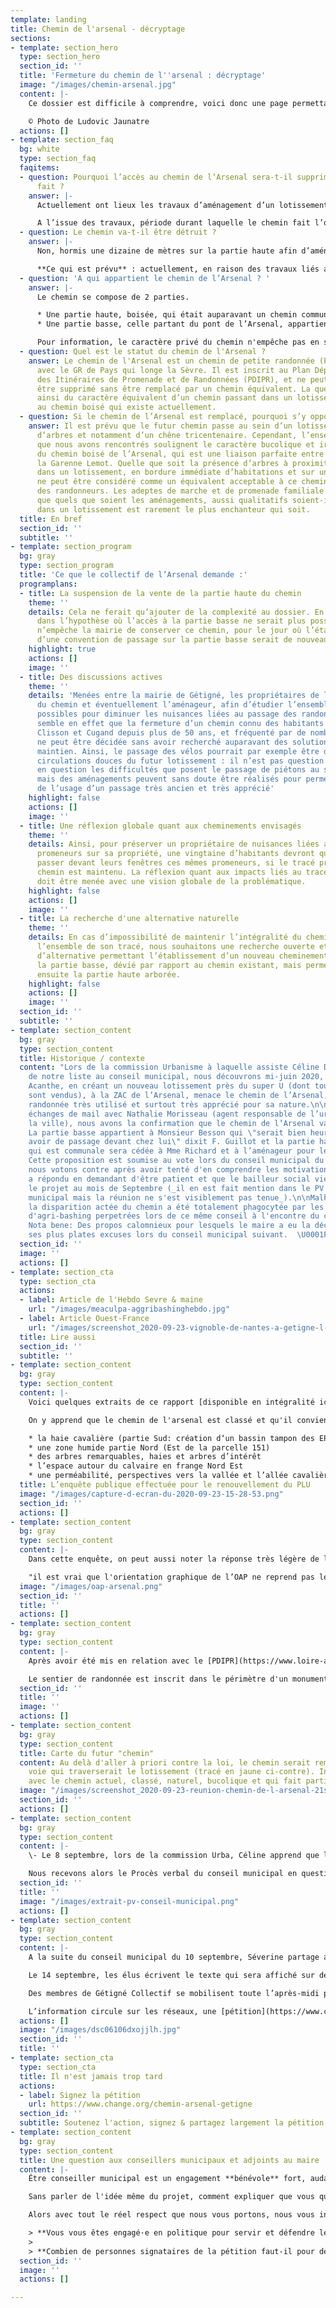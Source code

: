 ```yaml
---
template: landing
title: Chemin de l'arsenal - décryptage
sections:
- template: section_hero
  type: section_hero
  section_id: ''
  title: 'Fermeture du chemin de l''arsenal : décryptage'
  image: "/images/chemin-arsenal.jpg"
  content: |-
    Ce dossier est difficile à comprendre, voici donc une page permettant d'y voir plus clair et de partager en toute transparence le niveau d'information et de compréhension que nous avons du sujet. N'hésitez pas à nous contacter s'il persiste des zones d'ombre ou que vous avez des réponses ou détails à apporter.

    © Photo de Ludovic Jaunatre
  actions: []
- template: section_faq
  bg: white
  type: section_faq
  faqitems:
  - question: Pourquoi l’accès au chemin de l’Arsenal sera-t-il supprimé si rien n’est
      fait ?
    answer: |-
      Actuellement ont lieux les travaux d’aménagement d’un lotissement, à proximité du chemin existant. Dans le cadre des négociations et discussions liées à ce projet, il a été prévu de vendre à l’euro symbolique la partie communale du chemin à la fois à l’aménageur et aux propriétaires riverains, mais également de rendre la partie basse du chemin à l’usage privé de son propriétaire.

      A l’issue des travaux, période durant laquelle le chemin fait l’objet d’une déviation, celui-ci ne sera donc plus accessible aux promeneurs.
  - question: Le chemin va-t-il être détruit ?
    answer: |-
      Non, hormis une dizaine de mètres sur la partie haute afin d’aménager l’entrée du lotissement, aucune destruction du chemin n’est prévue à ce stade. La fermeture de l’accès à celui-ci est cependant prévue.

      **Ce qui est prévu** : actuellement, en raison des travaux liés au futur lotissement de l’Arsenal, le chemin est dévié par la route de l’Arsenal (qui monte à droite à la sortie du pont), puis passe par la zone commerciale de Toutes Joies, pour revenir ensuite vers la Garenne Lemot. A la fin des travaux, la mairie de Gétigné et l’aménageur prévoient, à ce stade, de faire passer le futur chemin au milieu du lotissement, qui abritera également une circulation douce en lien avec le Plan vélo départemental.
  - question: 'A qui appartient le chemin de l’Arsenal ? '
    answer: |-
      Le chemin se compose de 2 parties.

      * Une partie haute, boisée, qui était auparavant un chemin communal, appartenant à la mairie. Cette parcelle a fait l’objet d’une délibération du Conseil Municipal de Gétigné du 28 juin 2020, qui en a autorisé la vente, malgré l’opposition des 6 élus de Gétigné Collectif. La vente a été autorisée pour 50 m2 au promoteur Acanthe, afin de réaliser l’entrée du lotissement, et pour 289 m2 aux riverains de la partie haute du chemin.
      * Une partie basse, celle partant du pont de l’Arsenal, appartient à un propriétaire privé. Aucune convention de passage n'existe actuellement, mais un passage de fait des promeneurs existe depuis plus de cinquante ans.

      Pour information, le caractère privé du chemin n'empêche pas en soi d'établir un droit de passage : ainsi, la totalité des berges de la Sèvre appartient à des propriétaires privés, pour autant ces berges sont souvent accessibles aux promeneurs.
  - question: Quel est le statut du chemin de l'Arsenal ?
    answer: Le chemin de l'Arsenal est un chemin de petite randonnée (PR), de liaison
      avec le GR de Pays qui longe la Sèvre. Il est inscrit au Plan Départemental
      des Itinéraires de Promenade et de Randonnées (PDIPR), et ne peut à ce titre
      être supprimé sans être remplacé par un chemin équivalent. La question se pose
      ainsi du caractère équivalent d’un chemin passant dans un lotissement, par rapport
      au chemin boisé qui existe actuellement.
  - question: Si le chemin de l’Arsenal est remplacé, pourquoi s’y opposer ?
    answer: Il est prévu que le futur chemin passe au sein d’un lotissement, à proximité
      d’arbres et notamment d’un chêne tricentenaire. Cependant, l’ensemble des promeneurs
      que nous avons rencontrés soulignent le caractère bucolique et irremplaçable
      du chemin boisé de l’Arsenal, qui est une liaison parfaite entre la Sèvre et
      la Garenne Lemot. Quelle que soit la présence d’arbres à proximité, un passage
      dans un lotissement, en bordure immédiate d’habitations et sur un terrain bitumé,
      ne peut être considéré comme un équivalent acceptable à ce chemin si apprécié
      des randonneurs. Les adeptes de marche et de promenade familiale savent bien
      que quels que soient les aménagements, aussi qualitatifs soient-ils, un passage
      dans un lotissement est rarement le plus enchanteur qui soit.
  title: En bref
  section_id: ''
  subtitle: ''
- template: section_program
  bg: gray
  type: section_program
  title: 'Ce que le collectif de l’Arsenal demande :'
  programplans:
  - title: La suspension de la vente de la partie haute du chemin
    theme: ''
    details: Cela ne ferait qu’ajouter de la complexité au dossier. En effet, même
      dans l’hypothèse où l’accès à la partie basse ne serait plus possible, rien
      n’empêche la mairie de conserver ce chemin, pour le jour où l’établissement
      d’une convention de passage sur la partie basse serait de nouveau envisageable.
    highlight: true
    actions: []
    image: ''
  - title: Des discussions actives
    theme: ''
    details: 'Menées entre la mairie de Gétigné, les propriétaires de la partie basse
      du chemin et éventuellement l’aménageur, afin d’étudier l’ensemble des solutions
      possibles pour diminuer les nuisances liées au passage des randonneurs. Il nous
      semble en effet que la fermeture d’un chemin connu des habitants de Gétigné,
      Clisson et Cugand depuis plus de 50 ans, et fréquenté par de nombreuses familles,
      ne peut être décidée sans avoir recherché auparavant des solutions pour son
      maintien. Ainsi, le passage des vélos pourrait par exemple être dévié par les
      circulations douces du futur lotissement : il n’est pas question de remettre
      en question les difficultés que posent le passage de piétons au sein d’une propriété,
      mais des aménagements peuvent sans doute être réalisés pour permettre le maintien
      de l’usage d’un passage très ancien et très apprécié'
    highlight: false
    actions: []
    image: ''
  - title: Une réflexion globale quant aux cheminements envisagés
    theme: ''
    details: Ainsi, pour préserver un propriétaire de nuisances liées au passage de
      promeneurs sur sa propriété, une vingtaine d’habitants devront quant à eux voir
      passer devant leurs fenêtres ces mêmes promeneurs, si le tracé prévu du futur
      chemin est maintenu. La réflexion quant aux impacts liés au tracé du chemin
      doit être menée avec une vision globale de la problématique.
    highlight: false
    actions: []
    image: ''
  - title: La recherche d'une alternative naturelle
    theme: ''
    details: En cas d’impossibilité de maintenir l’intégralité du chemin actuel sur
      l’ensemble de son tracé, nous souhaitons une recherche ouverte et inclusive
      d’alternative permettant l’établissement d’un nouveau cheminement naturel sur
      la partie basse, dévié par rapport au chemin existant, mais permettant de rejoindre
      ensuite la partie haute arborée.
    highlight: false
    actions: []
    image: ''
  section_id: ''
  subtitle: ''
- template: section_content
  bg: gray
  type: section_content
  title: Historique / contexte
  content: "Lors de la commission Urbanisme à laquelle assiste Céline David, élue
    de notre liste au conseil municipal, nous découvrons mi-juin 2020, que l’aménageur
    Acanthe, en créant un nouveau lotissement près du super U (dont tous les lots
    sont vendus), à la ZAC de l’Arsenal, menace le chemin de l’Arsenal, chemin de
    randonnée très utilisé et surtout très apprécié pour sa nature.\n\nAprès quelques
    échanges de mail avec Nathalie Morisseau (agent responsable de l’urbanisme de
    la ville), nous avons la confirmation que le chemin de l’Arsenal va disparaître.
    La partie basse appartient à Monsieur Besson qui \"serait bien heureux de ne plus
    avoir de passage devant chez lui\" dixit F. Guillot et la partie haute du chemin
    qui est communale sera cédée à Mme Richard et à l’aménageur pour les travaux.
    Cette proposition est soumise au vote lors du conseil municipal du 25 juin où
    nous votons contre après avoir tenté d'en comprendre les motivations et F. Guillot
    a répondu en demandant d'être patient et que le bailleur social viendrait présenter
    le projet au mois de Septembre (_il en est fait mention dans le PV du conseil
    municipal mais la réunion ne s'est visiblement pas tenue_).\n\nMalheureusement
    la disparition actée du chemin a été totalement phagocytée par les accusations
    d'agri-bashing perpetrées lors de ce même conseil à l'encontre du collectif.\n\n>
    Nota bene: Des propos calomnieux pour lesquels le maire a eu la décence de présenter
    ses plus plates excuses lors du conseil municipal suivant.  \U0001F447"
  section_id: ''
  image: ''
  actions: []
- template: section_cta
  type: section_cta
  actions:
  - label: Article de l'Hebdo Sevre & maine
    url: "/images/meaculpa-aggribashinghebdo.jpg"
  - label: Article Ouest-France
    url: "/images/screenshot_2020-09-23-vignoble-de-nantes-a-getigne-l-opposition-municipale-lavee-des-accusations-d-agribashing.png"
  title: Lire aussi
  section_id: ''
  subtitle: ''
- template: section_content
  bg: gray
  type: section_content
  content: |-
    Voici quelques extraits de ce rapport [disponible en intégralité ici](/images/rapport_final_plu_getigne.pdf) :

    On y apprend que le chemin de l'arsenal est classé et qu'il convient de protéger :

    * la haie cavalière (partie Sud: création d‘un bassin tampon des EP)
    * une zone humide partie Nord (Est de la parcelle 151)
    * des arbres remarquables, haies et arbres d’intérêt
    * l’espace autour du calvaire en frange Nord Est
    * une perméabilité, perspectives vers la vallée et l’allée cavalière
  title: L’enquête publique effectuée pour le renouvellement du PLU
  image: "/images/capture-d-ecran-du-2020-09-23-15-28-53.png"
  section_id: ''
  actions: []
- template: section_content
  bg: gray
  type: section_content
  content: |-
    Dans cette enquête, on peut aussi noter la réponse très légère de la maitrise d'ouvrage et la remarque du commissaire enquêteur visiblement :

    "il est vrai que l'orientation graphique de l’OAP ne reprend pas le principe de la liaison douce entre le Pont de l’Arsenal et le secteur de Toutes Joies qui figure dans le schéma du PADD".  À noter que l'axe 4-1 du PADD promeut la "**préservation des itinéraires de promenades et de découvertes des espaces naturels**" et il se trouve que le zonage du PLU oblige à la préservation des haies existantes qui bordent le sentier fermé. Le [PADD est disponible ici](/images/p3_padd_appro.pdf).
  image: "/images/oap-arsenal.png"
  section_id: ''
  title: ''
  actions: []
- template: section_content
  bg: gray
  type: section_content
  content: |-
    Après avoir été mis en relation avec le [PDIPR](https://www.loire-atlantique.fr/44/amenagement-economie/le-plan-departemental-des-itineraires-de-promenade-et-de-randonnees-pdipr/c_1280764) (plan départemental des itinéraires de promenade et de randonnée), Laurence Mamias de Clisson a eu la confirmation que dans le cas d'un chemin classé comme celui de l'arsenal, il y a une obligation de remplacement à équivalence sur le plan touristique, c'est-à-dire qu'on ne peut pas remplacer un chemin dans une forêt par un chemin dans un lotissement. L'information a également été confirmée par l'office du tourisme.

    Le sentier de randonnée est inscrit dans le périmètre d'un monument historique classé que sont les édifices de la Garenne Lemot. La chapelle de Toutes Joies est accréditée dans le PLU de Gétigné de "patrimoine bâti à protéger" (voir la carte des servitudes du PLU). Ces deux qualifications sont distinctes en droit, mais pour notre histoire elles attestent de l'intérêt patrimonial de cette rive droite de la Sèvre nantaise, à la fois en continuité de la rive gauche via la passerelle de l'Arsenal où l'AVAP de Clisson et le zonage du PLUI de Cugand attestent de mesures de protections renforcées. Au final, cela implique une qualité patrimoniale et paysagère de l'ensemble de cette boucle touristique, qui se traduit ici par une attention à apporter aux aménagements des cheminements des deux rives de la Sèvre. C'est par cette prise de recul, en prenant appui sur ce trait d'union du pont de l'Arsenal, que le raisonnement peut se tenir de disqualifier un passage par la rue du chemin de l'Arsenal et la zone commerciale, et de travailler à une alternative de qualité !
  section_id: ''
  title: ''
  image: ''
  actions: []
- template: section_content
  bg: gray
  type: section_content
  title: Carte du futur "chemin"
  content: Au delà d'aller à priori contre la loi, le chemin serait remplacé par une
    voie qui traverserait le lotissement (tracé en jaune ci-contre). Incomparable
    avec le chemin actuel, classé, naturel, bucolique et qui fait partie du patrimoine.
  image: "/images/screenshot_2020-09-23-reunion-chemin-de-l-arsenal-21sept2020.png"
  section_id: ''
  actions: []
- template: section_content
  bg: gray
  type: section_content
  content: |-
    \- Le 8 septembre, lors de la commission Urba, Céline apprend que la date du début des travaux est prévue au 21 septembre.

    Nous recevons alors le Procès verbal du conseil municipal en question (ci-contre l'extrait correspondant).
  section_id: ''
  title: ''
  image: "/images/extrait-pv-conseil-municipal.png"
  actions: []
- template: section_content
  bg: gray
  type: section_content
  content: |-
    A la suite du conseil municipal du 10 septembre, Séverine partage avec les autres élus sa volonté d’agir contre la disparition du chemin.

    Le 14 septembre, les élus écrivent le texte qui sera affiché sur des pancartes dénonçant la suppression du chemin puis les installent le samedi 19 en bas et en haut du chemin. Le lendemain, dimanche, les **panneaux** disparaissent (sauf un) -- _d'ailleurs on veut bien les récupérer_.

    Des membres de Gétigné Collectif se mobilisent toute l’après-midi pour rester près du panneau et ainsi informer les nombreux promeneurs dépités.

    L’information circule sur les réseaux, une [pétition](https://www.change.org/chemin-arsenal-getigne) est créée et recueille plus de 500 signatures en 2 jours et près d'un millier 10 jours plus tard.
  actions: []
  image: "/images/dsc06106dxojjlh.jpg"
  section_id: ''
  title: ''
- template: section_cta
  type: section_cta
  title: Il n'est jamais trop tard
  actions:
  - label: Signez la pétition
    url: https://www.change.org/chemin-arsenal-getigne
  section_id: ''
  subtitle: Soutenez l'action, signez & partagez largement la pétition !
- template: section_content
  bg: gray
  type: section_content
  title: Une question aux conseillers municipaux et adjoints au maire
  content: |-
    Être conseiller municipal est un engagement **bénévole** fort, audacieux, qui montre le souhait de participer à la vie de sa commune, d'améliorer les choses, de réduire les inégalités, d'anticiper les problèmes et travailler aux solutions.

    Sans parler de l'idée même du projet, comment expliquer que vous qui êtes, à priori des personnes intelligentes, indépendantes avec pour certains une sensibilité pour la beauté et la protection de la nature avez voté à l'unanimité ce projet de destruction ? **À l'unanimité !** Un vote d'abstention aurait été plus entendable si vous aviez eu un doute sur l'existence d'alternatives souhaitables ou une méconnaissance du sujet.

    Alors avec tout le réel respect que nous vous portons, nous vous interpellons sans vouloir générer de la honte en vous mais plutôt pour réveiller celles et ceux qui peuvent l'être parmis les 21 élus de la majorité de Gétigné :

    > **Vous vous êtes engagé·e en politique pour servir et défendre les intérêts de la population, pas pour suivre F. Guillot. Vous connaissez notre attachement aux valeurs d'horizontalité et d'integrité, pour nous, vous êtes des élu·e·s à part entière, des conseillers libres de faire vos propres choix, de défendre votre point de vue et de les assumer lors des votes en conseil municipal.**
    >
    > **Combien de personnes signataires de la pétition faut-il pour demander l'arrêt de la destruction en cours et chercher avec la population une solution soutenable ?**
  section_id: ''
  image: ''
  actions: []

---
```

